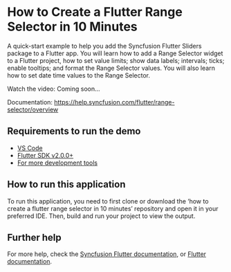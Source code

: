 # How to Create a Flutter Range Selector in 10 Minutes
A quick-start example to help you add the Syncfusion Flutter Sliders package to a Flutter app. You will learn how to add a Range Selector widget to a Flutter project, how to set value limits; show data labels; intervals; ticks; enable tooltips; and format the Range Selector values. You will also learn how to set date time values to the Range Selector.

Watch the video: Coming soon...

Documentation: https://help.syncfusion.com/flutter/range-selector/overview 

## Requirements to run the demo
* [VS Code](https://code.visualstudio.com/download)
* [Flutter SDK v2.0.0+](https://flutter.dev/docs/development/tools/sdk/overview)
* [For more development tools](https://flutter.dev/docs/development/tools/devtools/overview)

## How to run this application
To run this application, you need to first clone or download the ‘how to create a flutter range selector in 10 minutes’ repository and open it in your preferred IDE. Then, build and run your project to view the output.

## Further help
For more help, check the [Syncfusion Flutter documentation](https://help.syncfusion.com/flutter/introduction/overview), or
 [Flutter documentation](https://flutter.dev/docs/get-started/install).
